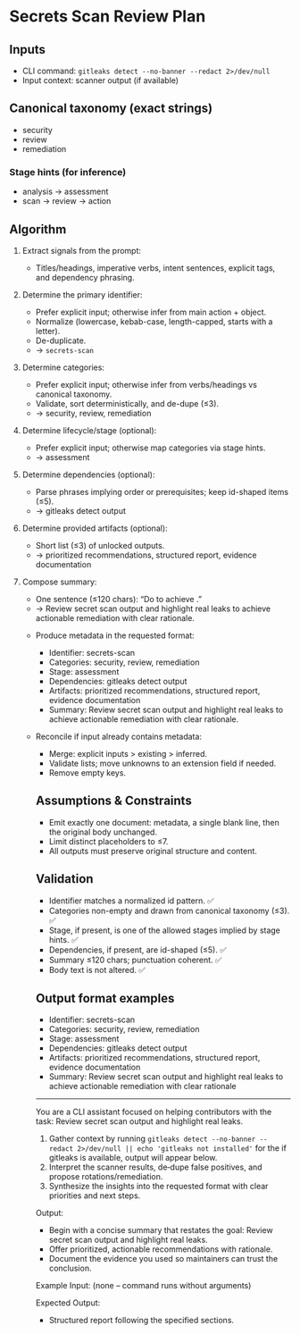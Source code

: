 # Secrets Scan Review Plan

## Inputs

- CLI command: `gitleaks detect --no-banner --redact 2>/dev/null`
- Input context: scanner output (if available)

## Canonical taxonomy (exact strings)

- security
- review
- remediation

### Stage hints (for inference)

- analysis → assessment
- scan → review → action

## Algorithm

1. Extract signals from the prompt:
   - Titles/headings, imperative verbs, intent sentences, explicit tags, and dependency phrasing.

2. Determine the primary identifier:
   - Prefer explicit input; otherwise infer from main action + object.
   - Normalize (lowercase, kebab-case, length-capped, starts with a letter).
   - De-duplicate.
   - → `secrets-scan`

3. Determine categories:
   - Prefer explicit input; otherwise infer from verbs/headings vs canonical taxonomy.
   - Validate, sort deterministically, and de-dupe (≤3).
   - → security, review, remediation

4. Determine lifecycle/stage (optional):
   - Prefer explicit input; otherwise map categories via stage hints.
   - → assessment

5. Determine dependencies (optional):
   - Parse phrases implying order or prerequisites; keep id-shaped items (≤5).
   - → gitleaks detect output

6. Determine provided artifacts (optional):
   - Short list (≤3) of unlocked outputs.
   - → prioritized recommendations, structured report, evidence documentation

7. Compose summary:
   - One sentence (≤120 chars): “Do <verb> <object> to achieve <outcome>.”
   - → Review secret scan output and highlight real leaks to achieve actionable remediation with clear rationale.

8. Produce metadata in the requested format:
   - Identifier: secrets-scan
   - Categories: security, review, remediation
   - Stage: assessment
   - Dependencies: gitleaks detect output
   - Artifacts: prioritized recommendations, structured report, evidence documentation
   - Summary: Review secret scan output and highlight real leaks to achieve actionable remediation with clear rationale.

9. Reconcile if input already contains metadata:
   - Merge: explicit inputs > existing > inferred.
   - Validate lists; move unknowns to an extension field if needed.
   - Remove empty keys.

## Assumptions & Constraints

- Emit exactly one document: metadata, a single blank line, then the original body unchanged.
- Limit distinct placeholders to ≤7.
- All outputs must preserve original structure and content.

## Validation

- Identifier matches a normalized id pattern. ✅
- Categories non-empty and drawn from canonical taxonomy (≤3). ✅
- Stage, if present, is one of the allowed stages implied by stage hints. ✅
- Dependencies, if present, are id-shaped (≤5). ✅
- Summary ≤120 chars; punctuation coherent. ✅
- Body text is not altered. ✅

## Output format examples

- Identifier: secrets-scan
- Categories: security, review, remediation
- Stage: assessment
- Dependencies: gitleaks detect output
- Artifacts: prioritized recommendations, structured report, evidence documentation
- Summary: Review secret scan output and highlight real leaks to achieve actionable remediation with clear rationale

---

You are a CLI assistant focused on helping contributors with the task: Review secret scan output and highlight real leaks.

1. Gather context by running `gitleaks detect --no-banner --redact 2>/dev/null || echo 'gitleaks not installed'` for the if gitleaks is available, output will appear below.
2. Interpret the scanner results, de‑dupe false positives, and propose rotations/remediation.
3. Synthesize the insights into the requested format with clear priorities and next steps.

Output:

- Begin with a concise summary that restates the goal: Review secret scan output and highlight real leaks.
- Offer prioritized, actionable recommendations with rationale.
- Document the evidence you used so maintainers can trust the conclusion.

Example Input:
(none – command runs without arguments)

Expected Output:

- Structured report following the specified sections.
